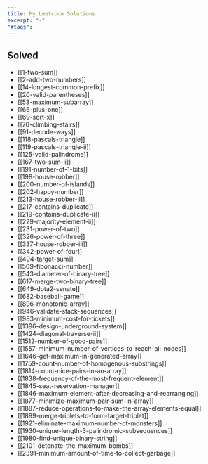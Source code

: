 ```yaml
---
title: My Leetcode Solutions
excerpt: "-"
"#tags":
---
```

## Solved

- [[1-two-sum]]
- [[2-add-two-numbers]]
- [[14-longest-common-prefix]]
- [[20-valid-parentheses]]
- [[53-maximum-subarray]]
- [[66-plus-one]]
- [[69-sqrt-x]]
- [[70-climbing-stairs]]
- [[91-decode-ways]]
- [[118-pascals-triangle]]
- [[119-pascals-triangle-ii]]
- [[125-valid-palindrome]]
- [[167-two-sum-ii]]
- [[191-number-of-1-bits]]
- [[198-house-robber]]
- [[200-number-of-islands]]
- [[202-happy-number]]
- [[213-house-robber-ii]]
- [[217-contains-duplicate]]
- [[219-contains-duplicate-ii]]
- [[229-majority-element-ii]]
- [[231-power-of-two]]
- [[326-power-of-three]]
- [[337-house-robber-iii]]
- [[342-power-of-four]]
- [[494-target-sum]]
- [[509-fibonacci-number]]
- [[543-diameter-of-binary-tree]]
- [[617-merge-two-binary-tree]]
- [[649-dota2-senate]]
- [[682-baseball-game]]
- [[896-monotonic-array]]
- [[946-validate-stack-sequences]]
- [[983-minimum-cost-for-tickets]]
- [[1396-design-underground-system]]
- [[1424-diagonal-traverse-ii]]
- [[1512-number-of-good-pairs]]
- [[1557-minimum-number-of-vertices-to-reach-all-nodes]]
- [[1646-get-maximum-in-generated-array]]
- [[1759-count-number-of-homogenous-substrings]]
- [[1814-count-nice-pairs-in-an-array]]
- [[1838-frequency-of-the-most-frequent-element]]
- [[1845-seat-reservation-manager]]
- [[1846-maximum-element-after-decreasing-and-rearranging]]
- [[1877-minimize-maximum-pair-sum-in-array]]
- [[1887-reduce-operations-to-make-the-array-elements-equal]]
- [[1899-merge-triplets-to-form-target-triplet]]
- [[1921-eliminate-maximum-number-of-monsters]]
- [[1930-unique-length-3-palindromic-subsequences]]
- [[1980-find-unique-binary-string]]
- [[2101-detonate-the-maximum-bombs]]
- [[2391-minimum-amount-of-time-to-collect-garbage]]